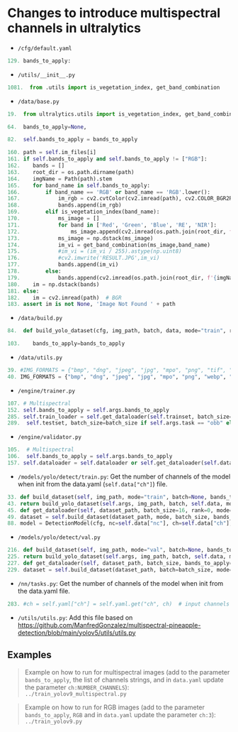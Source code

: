 # Changes to introduce multispectral channels in ultralytics

- `/cfg/default.yaml`

```Python
129. bands_to_apply:
```

- `/utils/__init__.py`

```Python
1081.  from .utils import is_vegetation_index, get_band_combination
```


- `/data/base.py`
```Python
19.  from ultralytics.utils import is_vegetation_index, get_band_combination

64.  bands_to_apply=None,

82.  self.bands_to_apply = bands_to_apply

160. path = self.im_files[i]
161. if self.bands_to_apply and self.bands_to_apply != ["RGB"]:
162.    bands = []
163.    root_dir = os.path.dirname(path)
164.    imgName = Path(path).stem
165.    for band_name in self.bands_to_apply:
166.        if band_name == 'RGB' or band_name == 'RGB'.lower():
167.            im_rgb = cv2.cvtColor(cv2.imread(path), cv2.COLOR_BGR2RGB)
168.            bands.append(im_rgb)
169.        elif is_vegetation_index(band_name):
170.            ms_image = []
171.            for band in ['Red', 'Green', 'Blue', 'RE', 'NIR']:
172.                ms_image.append(cv2.imread(os.path.join(root_dir, f'{imgName}_{band}.TIF'),cv2.IMREAD_GRAYSCALE))
173.            ms_image = np.dstack(ms_image)
174.            im_vi = get_band_combination(ms_image,band_name)
175.            #im_vi = (im_vi / 255).astype(np.uint8)
176.            #cv2.imwrite('RESULT.JPG',im_vi)
177.            bands.append(im_vi)
178.        else:
179.            bands.append(cv2.imread(os.path.join(root_dir, f'{imgName}_{band_name}.TIF'), cv2.IMREAD_GRAYSCALE))
180.    im = np.dstack(bands)
181. else:
182.    im = cv2.imread(path)  # BGR
183. assert im is not None, 'Image Not Found ' + path
```

- `/data/build.py`
```Python
84.  def build_yolo_dataset(cfg, img_path, batch, data, mode="train", rect=False, stride=32, multi_modal=False, bands_to_apply=None):

103.    bands_to_apply=bands_to_apply
```

- `/data/utils.py`
```Python
39. #IMG_FORMATS = {"bmp", "dng", "jpeg", "jpg", "mpo", "png", "tif", "tiff", "webp", "pfm"}  # image suffixes
40. IMG_FORMATS = {"bmp", "dng", "jpeg", "jpg", "mpo", "png", "webp", "pfm"}  # image suffixes
```

- `/engine/trainer.py`
```Python
107. # Multispectral
152. self.bands_to_apply = self.args.bands_to_apply
285. self.train_loader = self.get_dataloader(self.trainset, batch_size=batch_size, rank=RANK, mode="train", bands_to_apply=self.bands_to_apply)
289.  self.testset, batch_size=batch_size if self.args.task == "obb" else batch_size * 2, rank=-1, mode="val", bands_to_apply=self.bands_to_apply
```

- `/engine/validator.py`
```Python
105.  # Multispectral
106.  self.bands_to_apply = self.args.bands_to_apply
157. self.dataloader = self.dataloader or self.get_dataloader(self.data.get(self.args.split), self.args.batch, bands_to_apply=self.bands_to_apply)
```

- `/models/yolo/detect/train.py`: Get the number of channels of the model when init from the data.yaml (`self.data["ch"]`) file.
```Python
33. def build_dataset(self, img_path, mode="train", batch=None, bands_to_apply=None):
43. return build_yolo_dataset(self.args, img_path, batch, self.data, mode=mode, rect=mode == "val", stride=gs, bands_to_apply=bands_to_apply)
45. def get_dataloader(self, dataset_path, batch_size=16, rank=0, mode="train", bands_to_apply=None):
49. dataset = self.build_dataset(dataset_path, mode, batch_size, bands_to_apply=bands_to_apply)
88. model = DetectionModel(cfg, nc=self.data["nc"], ch=self.data["ch"], verbose=verbose and RANK == -1)
```

- `/models/yolo/detect/val.py`
```Python
216. def build_dataset(self, img_path, mode="val", batch=None, bands_to_apply=None):
225. return build_yolo_dataset(self.args, img_path, batch, self.data, mode=mode, stride=self.stride, bands_to_apply=bands_to_apply)
227. def get_dataloader(self, dataset_path, batch_size, bands_to_apply=None):
229. dataset = self.build_dataset(dataset_path, batch=batch_size, mode="val", bands_to_apply=bands_to_apply)
```

- `/nn/tasks.py`: Get the number of channels of the model when init from the data.yaml file.
```Python
283. #ch = self.yaml["ch"] = self.yaml.get("ch", ch)  # input channels
```

- `/utils/utils.py`: Add this file based on https://github.com/ManfredGonzalez/multispectral-pineapple-detection/blob/main/yolov5/utils/utils.py

## Examples

> Example on how to run for multispectral images (add to the parameter `bands_to_apply`, the list of channels strings, and in `data.yaml` update the parameter `ch:NUMBER_CHANNELS`): `../train_yolov9_multispectral.py`

> Example on how to run for RGB images (add to the parameter `bands_to_apply`, `RGB` and in `data.yaml` update the parameter `ch:3`): `../train_yolov9.py`